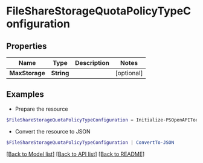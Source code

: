 # FileShareStorageQuotaPolicyTypeConfiguration
## Properties

Name | Type | Description | Notes
------------ | ------------- | ------------- | -------------
**MaxStorage** | **String** |  | [optional] 

## Examples

- Prepare the resource
```powershell
$FileShareStorageQuotaPolicyTypeConfiguration = Initialize-PSOpenAPIToolsFileShareStorageQuotaPolicyTypeConfiguration  -MaxStorage null
```

- Convert the resource to JSON
```powershell
$FileShareStorageQuotaPolicyTypeConfiguration | ConvertTo-JSON
```

[[Back to Model list]](../README.md#documentation-for-models) [[Back to API list]](../README.md#documentation-for-api-endpoints) [[Back to README]](../README.md)

